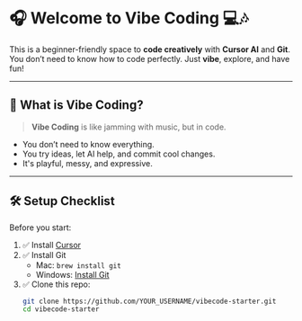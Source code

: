 # 🎧 Welcome to Vibe Coding 💻🎶

This is a beginner-friendly space to **code creatively** with **Cursor AI** and **Git**. You don’t need to know how to code perfectly. Just **vibe**, explore, and have fun!

---

## 🧠 What is Vibe Coding?

> **Vibe Coding** is like jamming with music, but in code.

- You don’t need to know everything.
- You try ideas, let AI help, and commit cool changes.
- It's playful, messy, and expressive.

---

## 🛠️ Setup Checklist

Before you start:

1. ✅ Install [Cursor](https://cursor.sh)
2. ✅ Install Git  
   - Mac: `brew install git`  
   - Windows: [Install Git](https://git-scm.com/download/win)
3. ✅ Clone this repo:
   ```bash
   git clone https://github.com/YOUR_USERNAME/vibecode-starter.git
   cd vibecode-starter
